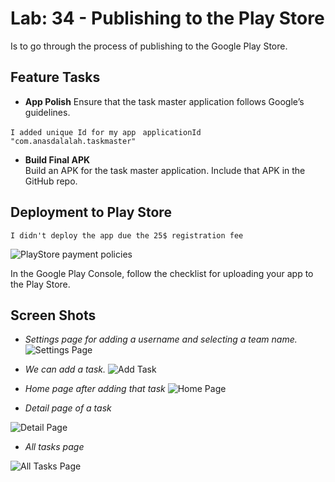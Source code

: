 # Lab: 34 - Publishing to the Play Store

Is to go through the process of publishing to the Google Play Store.

## Feature Tasks
- **App Polish**
Ensure that the task master application follows Google’s guidelines.

`I added unique Id for my app`
` applicationId "com.anasdalalah.taskmaster"`


- **Build Final APK**  
Build an APK for the task master application. Include that APK in the GitHub repo.

## Deployment to Play Store
`I didn't deploy the app due the 25$ registration fee `

![PlayStore payment policies](../screenshots/lab34/PlayStorePayment.png)


In the Google Play Console, follow the checklist for uploading your app to the Play Store. 

## Screen Shots

- *Settings page for adding a username and selecting a team name.*
![Settings Page](../screenshots/lab33/settings.png)

- *We can add a task.*
![Add Task](../screenshots/lab33/add_a_task.png)

- *Home page after adding that task*
![Home Page](../screenshots/lab33/home_page.jpg)

- *Detail page of a task*

![Detail Page](../screenshots/lab32/detail_page.jpg)

- *All tasks page*

![All Tasks Page](../screenshots/lab26/all_tasks.png)
